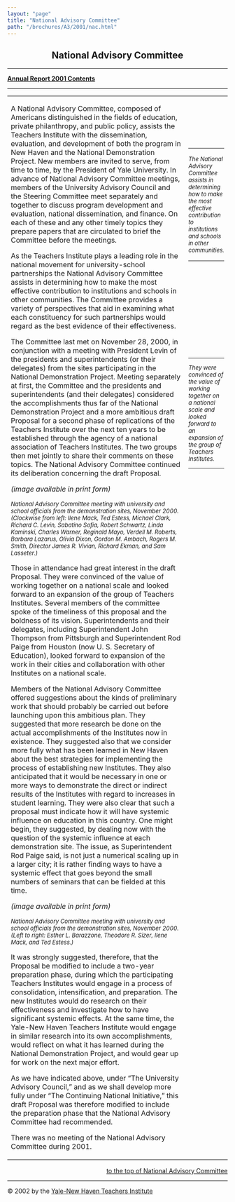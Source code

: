 ```yaml
---
layout: "page"
title: "National Advisory Committee"
path: "/brochures/A3/2001/nac.html"
---
```

<main>
<center><a name="top"><h2>National Advisory Committee</h2></a></center>
<hr/>
<b><a href="/brochures/A3/2001/">Annual Report 2001 Contents</a>
</b>
<hr/>
<table cellpadding="2">
<tbody><tr>
<td width="85%">
<p>A National Advisory Committee, composed of Americans distinguished in the fields of education, private philanthropy, and public policy, assists the Teachers Institute with the dissemination, evaluation, and development of both the program in New Haven and the National Demonstration Project. New members are invited to serve, from time to time, by the President of Yale University. In advance of National Advisory Committee meetings, members of the University Advisory Council and the Steering Committee meet separately and together to discuss program development and evaluation, national dissemination, and finance. On each of these and any other timely topics they prepare papers that are circulated to brief the Committee before the meetings.
</p>
<p>As the Teachers Institute plays a leading role in the national movement for university-school partnerships the National Advisory Committee assists in determining how to make the most effective contribution to institutions and schools in other communities. The Committee provides a variety of perspectives that aid in examining what each constituency for such partnerships would regard as the best evidence of their effectiveness.
</p>
<p>The Committee last met on November 28, 2000, in conjunction with a meeting with President Levin of the presidents and superintendents (or their delegates) from the sites participating in the National Demonstration Project. Meeting separately at first, the Committee and the presidents and superintendents (and their delegates) considered the accomplishments thus far of the National Demonstration Project and a more ambitious draft Proposal for a second phase of replications of the Teachers Institute over the next ten years to be established through the agency of a national association of Teachers Institutes. The two groups then met jointly to share their comments on these topics. The National Advisory Committee continued its deliberation concerning the draft Proposal.
</p>
<!-- IMAGE CAPTION BELOW -->
<p><i>(image available in print form)</i>
</p><p><font size="-1"><i>National Advisory Committee meeting with university and school officials from the demonstration sites, November 2000. (Clockwise from left: Ilene Mack, Ted Estess, Michael Clark, Richard C. Levin, Sabatino Sofia, Robert Schwartz, Linda Kaminski, Charles Warner, Reginald Mayo, Verdell M. Roberts, Barbara Lazarus, Olivia Dixon, Gordon M. Ambach, Rogers M. Smith, Director James R. Vivian, Richard Ekman, and Sam Lasseter.)
</i></font>
</p><p>Those in attendance had great interest in the draft Proposal. They were convinced of the value of working together on a national scale and looked forward to an expansion of the group of Teachers Institutes. Several members of the committee spoke of the timeliness of this proposal and the boldness of its vision. Superintendents and their delegates, including Superintendent John Thompson from Pittsburgh and Superintendent Rod Paige from Houston (now U. S. Secretary of Education), looked forward to expansion of the work in their cities and collaboration with other Institutes on a national scale.
</p>
<p>Members of the National Advisory Committee offered suggestions about the kinds of preliminary work that should probably be carried out before launching upon this ambitious plan. They suggested that more research be done on the actual accomplishments of the Institutes now in existence. They suggested also that we consider more fully what has been learned in New Haven about the best strategies for implementing the process of establishing new Institutes. They also anticipated that it would be necessary in one or more ways to demonstrate the direct or indirect results of the Institutes with regard to increases in student learning. They were also clear that such a proposal must indicate how it will have systemic influence on education in this country. One might begin, they suggested, by dealing now with the question of the systemic influence at each demonstration site. The issue, as Superintendent Rod Paige said, is not just a numerical scaling up in a larger city; it is rather finding ways to have a systemic effect that goes beyond the small numbers of seminars that can be fielded at this time.
</p>
<!-- IMAGE CAPTION BELOW -->
<p><i>(image available in print form)</i>
</p><p><font size="-1"><i>National Advisory Committee meeting with university and school officials from the demonstration sites, November 2000. (Left to right: Esther L. Barazzone, Theodore R. Sizer, Ilene Mack, and Ted Estess.)
</i></font>
</p><p>It was strongly suggested, therefore, that the Proposal be modified to include a two-year preparation phase, during which the participating Teachers Institutes would engage in a process of consolidation, intensification, and preparation. The new Institutes would do research on their effectiveness and investigate how to have significant systemic effects. At the same time, the Yale-New Haven Teachers Institute would engage in similar research into its own accomplishments, would reflect on what it has learned during the National Demonstration Project, and would gear up for work on the next major effort.
</p>
<p>As we have indicated above, under “The University Advisory Council,” and as we shall develop more fully under “The Continuing National Initiative,” this draft Proposal was therefore modified to include the preparation phase that the National Advisory Committee had recommended.
</p>
<p>There was no meeting of the National Advisory Committee during 2001.
</p>
</td>
<!-- CALLOUT/SIDEBAR BELOW -->
<td valign="top">
<br/>
<br/>
<br/>
<br/>
<br/>
<hr/>
<i><font size="-1">The National Advisory Committee assists in determining how to make the most effective contribution to institutions and schools in other communities.</font></i>
<hr/>
<font size="-1"><br/>
<br/>
<br/>
<br/>
<br/>
<br/>
<br/>
<br/>
<br/>
<br/>
<br/>
<br/>
<hr/>
<i><font size="-1">They were convinced of the value of working together on a national scale and looked forward to an expansion of the group of Teachers Institutes.</font></i>
<hr/>
</font></td>
</tr>
</tbody></table>
<div align="RIGHT"><a href="#top">to the top of National Advisory Committee</a></div>
<hr/>
© 2002 by the <a href="/">Yale-New Haven Teachers Institute</a>
</main>
